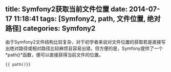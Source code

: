 title: Symfony2获取当前文件位置
date: 2014-07-17 11:18:41
tags: [Symfony2, path, 文件位置, 绝对路径]
categories: Symfony2
---
由于Symfony2文件结构比较复杂，对于初学者来说对文件位置的获取若是直接写出绝对路径或相对路径比较麻烦且容易出错，但方便的是，Symfony提供了一个*path()*函数，便可以直接获得当前文件的位置。
```
{{ path()}}
```